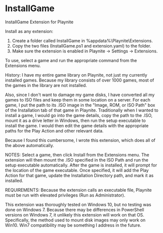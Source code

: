 # InstallGame
InstallGame Extension for Playnite

Install as any extension:
1. Create a folder called InstallGame in %appdata%\Playnite\Extensions.
2. Copy the two files (InstallGame.ps1 and extension.yaml) to the folder.
3. Make sure the extension is enabled in Playnite -> Settings -> Extensions.

To use, select a game and run the appropriate command from the Extensions menu.

History:
I have my entire game library on Playnite, not just my currently installed games. Because my library consists of over 1000 games, most of the games in the library are not installed.

Also, since I don't want to damage my game disks, I have converted all my games to ISO files and keep them in some location on a server. For each game, I put the path to its .ISO image in the "Image, ROM, or ISO Path" box of the Installation tab of that game in Playnite.
Traditionally when I wanted to install a game, I would go into the game details, copy the path to the .ISO, mount it as a drive letter in Windows, then run the setup executable to install the game. I would then edit the game details with the appropriate paths for the Play Action and other relevant data.

Because I found this cumbersome, I wrote this extension, which does all of the above automatically. 

NOTES:
Select a game, then click Install from the Extensions menu. The extension will then mount the .ISO specified in the ISO Path and run the setup executable automatically. After the game is installed, it will prompt for the location of the game executable. Once specified, it will add the Play Action for that game, update the Installation Directory path, and mark it as installed.

REQUIREMENTS:
Because the extension calls an executable file, Playnite must be run with elevated privileges (Run as Administrator).

This extension was thoroughly tested on Windows 10, but no testing was done on Windows 7. Because there may be differences in PowerShell versions on Windows 7, it unlikely this extension will work on that OS. Specifically, the method used to mount disk images may only work on Win10. Win7 compatibility may be something I address in the future.